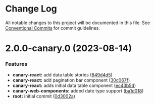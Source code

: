 # Change Log

All notable changes to this project will be documented in this file.
See [Conventional Commits](https://conventionalcommits.org) for commit guidelines.

# 2.0.0-canary.0 (2023-08-14)

### Features

- **canary-react:** add data table stories ([849d4d5](https://github.com/mi6/canary-ic-ui-kit/commit/849d4d56fce977e705566c62957f9a075e100f20))
- **canary-react:** add pagination bar component ([30c067f](https://github.com/mi6/canary-ic-ui-kit/commit/30c067f61b13a89eaa79ddf9398dffc6effc829a))
- **canary-react:** adds initial data table component ([ec43b5d](https://github.com/mi6/canary-ic-ui-kit/commit/ec43b5d62720d04e514f959ed1de7cd6bafa3127))
- **canary-web-components:** added date type support ([ba1d018](https://github.com/mi6/canary-ic-ui-kit/commit/ba1d018b1c1c23d8ab4589270983bbe52004d878))
- **root:** initial commit ([0d3002a](https://github.com/mi6/canary-ic-ui-kit/commit/0d3002a3cb5b0a843ad66608ed4b7b9ec10fe8f2))
